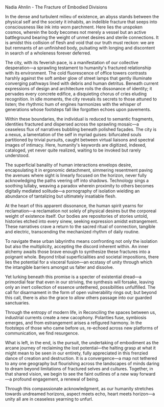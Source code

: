 Nadia Ahnlin - The Fracture of Embodied Divisions

In the dense and turbulent milieu of existence, an abyss stands between the physical self and the society it inhabits, an indelible fracture that seeps into consciousness like ink into worn parchment. Here lies the unspoken cosmos, wherein the body becomes not merely a vessel but an active battleground bearing the weight of unmet desires and sterile connections. It is amidst this collision of flesh and void that our truth must reckon: we are but remnants of an unfinished body, pulsating with longing and discontent in search of a wholeness forever deferred. 

The city, with its feverish pace, is a manifestation of our collective desperation—a sprawling testament to humanity's fractured relationship with its environment. The cold fluorescence of office towers contrasts harshly against the soft amber glow of street lamps that gently illuminate converging pathways lined with debris and human detritus. Beneath current expressions of design and architecture roils the dissonance of identity; it pervades every concrete edifice, a disquieting chorus of cries eluding recognition. In idle moments, the city reveals its secrets to those attuned to listen; the rhythmic hum of engines harmonizes with the whisper of generations whose footsteps fall like forgotten echoes upon pavements.

Within these boundaries, the individual is reduced to semantic fragments, identities fractured and dispersed across the sprawling mosaic—a ceaseless flux of narratives bubbling beneath polished façades. The city is a nexus, a lamentation of the self in myriad guises: bifurcated souls partitioned by trivial pursuits, caught between virtual liaisons and spectral images of intimacy. Here, humanity's keywords are digitized, indexed, cataloged, yet never quite realized, waiting to be invoked but rarely understood.

The superficial banality of human interactions envelops desire, encapsulating it in ergonomic detachment, simmering resentment paving the avenues where sight is linearly focused on the horizon, never fully acknowledging the paths veering off into shadows. Technology sings a soothing lullaby, weaving a paradox wherein proximity to others becomes digitally mediated solitude—a pornography of isolation wielding an abundance of tantalizing but ultimately insatiable flesh.

At the heart of this apparent dissonance, the human spirit yearns for reclamation—a reclamation not solely of physical desires but the corporeal weight of existence itself. Our bodies are repositories of stories untold, histories etched into every sinew, seeking expression amidst estrangement. These narratives crave a return to the sacred ritual of connection, tangible and electric, transcending the mechanized rhythm of daily routine.

To navigate these urban labyrinths means confronting not only the isolation but also the multiplicity, accepting the discord inherent within. An inner alchemy awaits those brave enough to synthesize these fractures into a poignant whole. Beyond tribal superficialities and societal impositions, there lies the potential for a visceral fusion—an ecstasy of unity through which the intangible barriers amongst us falter and dissolve.

Yet lurking beneath this promise is a specter of existential dread—a primordial fear that even in our striving, the synthesis will forsake, leaving only an inert collection of essence untethered, possibilities unfulfilled. The call for disarmament in the form of open vulnerability rings out; but beyond this call, there is also the grace to allow others passage into our guarded sanctuaries.

Through the entropy of modern life, in Reconciling the spaces between us, industrial currents create a new cacophony. Polarities fuse, symbiosis emerges, and from estrangement arises a refigured harmony. In the footsteps of those who came before us, re-echoed across new platforms of communication, we find resurgence.

What is left, in the end, is the pursuit, the undertaking of embodiment as the arcane journey of reclaiming the lost potential—the halting grasp at what it might mean to be seen in our entirety, fully appreciated in this frenzied dance of creation and destruction. It is a convergence—a map not tethered to any one geography but flourishing across the landscapes of minds daring to dream beyond limitations of fractured selves and cultures. Together, in that shared vision, we begin to see the faint outlines of a new way forward—a profound engagement, a renewal of being.

Through this compassionate acknowledgment, as our humanity stretches towards undreamed horizons, aspect meets echo, heart meets horizon—a unity all are in ceaseless yearning to unfurl.